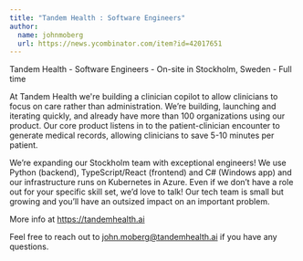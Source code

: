 ```yaml
---
title: "Tandem Health : Software Engineers"
author:
  name: johnmoberg
  url: https://news.ycombinator.com/item?id=42017651
---
```

Tandem Health - Software Engineers - On-site in Stockholm, Sweden - Full time

At Tandem Health we&#x27;re building a clinician copilot to allow clinicians to focus on care rather than administration. We’re building, launching and iterating quickly, and already have more than 100 organizations using our product. Our core product listens in to the patient-clinician encounter to generate medical records, allowing clinicians to save 5-10 minutes per patient.

We’re expanding our Stockholm team with exceptional engineers! We use Python (backend), TypeScript&#x2F;React (frontend) and C# (Windows app) and our infrastructure runs on Kubernetes in Azure. Even if we don’t have a role out for your specific skill set, we’d love to talk! Our tech team is small but growing and you’ll have an outsized impact on an important problem.

More info at <a href="https:&#x2F;&#x2F;tandemhealth.ai" rel="nofollow">https:&#x2F;&#x2F;tandemhealth.ai</a>

Feel free to reach out to john.moberg@tandemhealth.ai if you have any questions.
<JobApplication />
